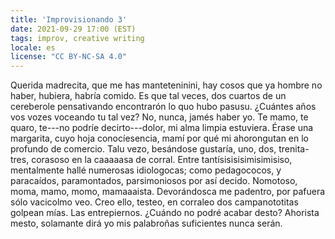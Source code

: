 ```yaml
---
title: 'Improvisionando 3'
date: 2021-09-29 17:00 (EST)
tags: improv, creative writing
locale: es
license: "CC BY-NC-SA 4.0"
---
```


Querida madrecita, que me has manteteninini, hay cosos que ya hombre no haber, hubiera,
habría comido. Es que tal veces, dos cuartos de un cereberole pensativando encontrarón lo
quo hubo pasusu. ¿Cuántes años vos vozes voceando tu tal vez? No, nunca, jamés haber yo.
Te mamo, te quaro, te---no podríe decirto---dolor, mi alma limpia estuviera. Érase una
margarita, cuyo hoja conocíesencia, mamí por qué mi ahorongutan en lo profundo de
comercio. Talu vezo, besándose gustaría, uno, dos, trenita-tres, corasoso en la caaaaasa
de corral. Entre tantísisisisimisimisiso, mentalmente hallé numerosas idiologocas; como
pedagococos, y paracaídos, paramontados, parsimoniosos por así decido. Nomotoso, moma,
mamo, momo, mamaaaista. Devorándosca me padentro, por pafuera sólo vacicolmo veo. Creo
ello, testeo, en corraleo dos campanototitas golpean mías. Las entrepiernos. ¿Cuándo no
podré acabar desto? Ahorista mesto, solamante dirá yo mis palabroñas suficientes nunca
serán.
